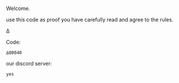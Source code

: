 

Welcome. 


use this code as proof you have carefully read and agree to the rules.

∆

Code: 
```
∆00040
```



our discord server:
```
yes
```

